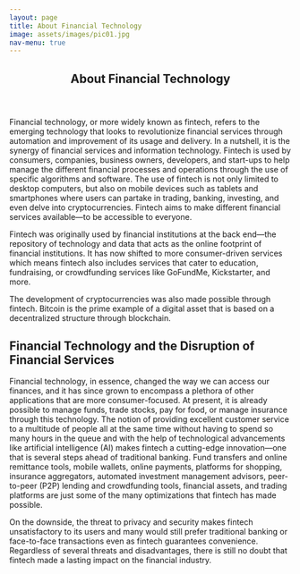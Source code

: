 ```yaml
---
layout: page
title: About Financial Technology
image: assets/images/pic01.jpg
nav-menu: true
---
```


<!-- Main -->
<div id="main" class="alt">

<!-- One -->
<section id="one">
	<div class="inner">
		<header class="major">
			<h1>About Financial Technology</h1>
		</header>

<!-- Content -->
<p>Financial technology, or more widely known as fintech, refers to the emerging technology that looks to revolutionize financial services through automation and improvement of its usage and delivery. In a nutshell, it is the synergy of financial services and information technology. Fintech is used by consumers, companies, business owners, developers, and start-ups to help manage the different financial processes and operations through the use of specific algorithms and software. The use of fintech is not only limited to desktop computers, but also on mobile devices such as tablets and smartphones where users can partake in trading, banking, investing, and even delve into cryptocurrencies. Fintech aims to make different financial services available—to be accessible to everyone.</p>

<p>Fintech was originally used by financial institutions at the back end—the repository of technology and data that acts as the online footprint of financial institutions. It has now shifted to more consumer-driven services which means fintech also includes services that cater to education, fundraising, or crowdfunding services like GoFundMe, Kickstarter, and more. </p>

<p>The development of cryptocurrencies was also made possible through fintech. Bitcoin is the prime example of a digital asset that is based on a decentralized structure through blockchain.</p>

<h2 id="content">Financial Technology and the Disruption of Financial Services</h2>
<p>Financial technology, in essence, changed the way we can access our finances, and it has since grown to encompass a plethora of other applications that are more consumer-focused. At present, it is already possible to manage funds, trade stocks, pay for food, or manage insurance through this technology. The notion of providing excellent customer service to a multitude of people all at the same time without having to spend so many hours in the queue and with the help of technological advancements like artificial intelligence (AI) makes fintech a cutting-edge innovation—one that is several steps ahead of traditional banking. Fund transfers and online remittance tools, mobile wallets, online payments, platforms for shopping, insurance aggregators, automated investment management advisors, peer-to-peer (P2P) lending and crowdfunding tools, financial assets, and trading platforms are just some of the many optimizations that fintech has made possible.</p>

<p>On the downside, the threat to privacy and security makes fintech unsatisfactory to its users and many would still prefer traditional banking or face-to-face transactions even as fintech guarantees convenience. Regardless of several threats and disadvantages, there is still no doubt that fintech made a lasting impact on the financial industry.</p>

</div>
</section>

</div>

